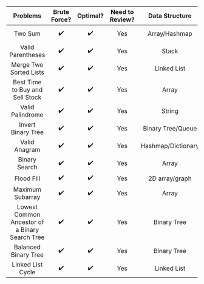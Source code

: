 | Problems                                       | Brute Force? |    Optimal? | Need to Review?  | Data Structure  | Algorithm   | Strategy     |
| :----:                                         |    :----:    |     :----:  |   :----:         |   :----:        | :----:      | :----:       |
| Two Sum                                        |  ✔️          |   ✔️         |    Yes           |  Array/Hashmap  | Linear Scan |  N/A         |
| Valid Parentheses                              |   ✔️         |   ✔️         |    Yes           |  Stack          | Linear Scan |  N/A         |
| Merge Two Sorted Lists                         |   ✔️         |    ✔️        |    Yes           |  Linked List    | Linear Scan |  N/A         |
| Best Time to Buy and Sell Stock                |   ✔️         |    ✔️        |    Yes           |  Array          | Linear Scan | Two Pointers |
| Valid Palindrome                               |   ✔️         |    ✔️        |    Yes           |  String         | Linear Scan | Two Pointers |
| Invert Binary Tree                             |   ✔️         |    ✔️        |    Yes           | Binary Tree/Queue | DFS       | Recursion    |
| Valid Anagram                                  |   ✔️         |    ✔️        |    Yes           | Hashmap/Dictionary | Linear Scan| N/A        |
| Binary Search                                  |   ✔️         |    ✔️        |    Yes           | Array           | Binary Search | N/A        |
| Flood Fill                                     |   ✔️         |    ✔️        |    Yes           | 2D array/graph  | DFS         | Recursion    |
| Maximum Subarray                               |   ✔️         |    ✔️        |    Yes           | Array           | Kadane's   | Sliding Window|
| Lowest Common Ancestor of a Binary Search Tree |   ✔️         |    ✔️        |    Yes           | Binary Tree     | Linear Scan  | N/A         |
| Balanced Binary Tree                           |   ✔️         |    ✔️        |    Yes           | Binary Tree     | DFS          | Recursion   |
| Linked List Cycle                              |   ✔️         |    ✔️        |    Yes           |  Linked List    | Floyd's scan |  Two Pointers|
